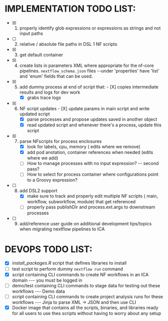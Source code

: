 # IMPLEMENTATION TODO LIST:
- [X] 1) properly identify glob expressions or expressions as strings and not input paths
- [ ] 2) relative / absolute file paths in DSL 1 NF scripts
- [X] 3) get default container
- [X] 4) create lists in parameters XML where appropriate for the nf-core pipelines. 
 	```nextflow_schema.json``` files --under 'properties' have 'list' and 'enum' fields that can be used.
- [X] 5) add dummy process at end of script that:
      	       	- [X] copies intermediate results and logs for dev work
		- [X] grabs trace logs
- [X] 6) NF script updates
      	    	- [X] update params in main script and write updated script
		- [X] parse processes and propose updates saved in another object
		- [X] read updated script and whenever there's a process, update this script
- [X] 7) parse NFscripts for process enclosures
		- [X] look for labels, cpu, memory  ( edits where we remove)
		- [X] add pod anotation, container references when needed (edits where we add)
		- [ ] How to manage processes with no input expression? -- second pass?
		- [ ] How to select for process container where configurations point to a Groovy expression?
- [ ] 8) add DSL2 support
 		- [X] make sure to track and properly edit multiple NF scripts ( main, workflow, subworkflow, module) that get referenced
 		- [ ] properly pass publishDir and process.ext.args to downstream processes
- [ ] 9) add/reference user guide on additional development tips/topics when migrating nextflow pipelines to ICA

# DEVOPS TODO LIST:
- [X]  *install_packages.R* script that defines libraries to install
- [ ]   test script to perform dummy ```nextflow run``` command
- [X]   script containing CLI commands to create NF workflows in an ICA domain --- you must be logged in
- [ ]   demo/test containing CLI commands to stage data for testing out these workflows --- Demo data
- [ ]   script containing CLI commands to create project analysis runs for these workflows --- Jinja to parse XML -> JSON and then use CLI
- [X] 	Docker image that contains all the scripts, binaries, and libraries ready for all users to use thes scripts without having to worry about any setup
